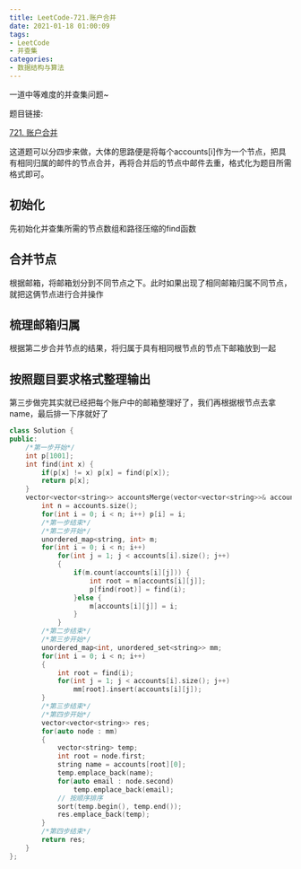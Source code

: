```yaml
---
title: LeetCode-721.账户合并
date: 2021-01-18 01:00:09
tags:
- LeetCode
- 并查集
categories:
- 数据结构与算法
---
```

一道中等难度的并查集问题~
<!--more-->
题目链接:

[721. 账户合并](https://leetcode-cn.com/problems/accounts-merge/)

这道题可以分四步来做，大体的思路便是将每个accounts[i]作为一个节点，把具有相同归属的邮件的节点合并，再将合并后的节点中邮件去重，格式化为题目所需格式即可。

## 初始化
先初始化并查集所需的节点数组和路径压缩的find函数

## 合并节点
根据邮箱，将邮箱划分到不同节点之下。此时如果出现了相同邮箱归属不同节点，就把这俩节点进行合并操作

## 梳理邮箱归属
根据第二步合并节点的结果，将归属于具有相同根节点的节点下邮箱放到一起

## 按照题目要求格式整理输出
第三步做完其实就已经把每个账户中的邮箱整理好了，我们再根据根节点去拿name，最后排一下序就好了

```c++
class Solution {
public:
    /*第一步开始*/
    int p[1001];
    int find(int x) {
        if(p[x] != x) p[x] = find(p[x]);
        return p[x];
    }
    vector<vector<string>> accountsMerge(vector<vector<string>>& accounts) {
        int n = accounts.size();
        for(int i = 0; i < n; i++) p[i] = i;
        /*第一步结束*/
        /*第二步开始*/
        unordered_map<string, int> m;
        for(int i = 0; i < n; i++)
            for(int j = 1; j < accounts[i].size(); j++)
            {
                if(m.count(accounts[i][j])) {
                    int root = m[accounts[i][j]];
                    p[find(root)] = find(i);
                }else {
                    m[accounts[i][j]] = i;
                }
            }
        /*第二步结束*/
        /*第三步开始*/
        unordered_map<int, unordered_set<string>> mm;
        for(int i = 0; i < n; i++)
        {
            int root = find(i);
            for(int j = 1; j < accounts[i].size(); j++)
                mm[root].insert(accounts[i][j]);
        }
        /*第三步结束*/
        /*第四步开始*/
        vector<vector<string>> res;
        for(auto node : mm)
        {
            vector<string> temp;
            int root = node.first;
            string name = accounts[root][0];
            temp.emplace_back(name);
            for(auto email : node.second)
                temp.emplace_back(email);
            // 按顺序排序
            sort(temp.begin(), temp.end());
            res.emplace_back(temp);
        }
        /*第四步结束*/
        return res;
    }
};
```